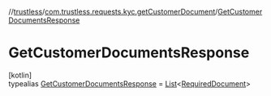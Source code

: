 //[trustless](../../../index.md)/[com.trustless.requests.kyc.getCustomerDocument](../index.md)/[GetCustomerDocumentsResponse](index.md)

# GetCustomerDocumentsResponse

[kotlin]\
typealias [GetCustomerDocumentsResponse](index.md) = [List](https://kotlinlang.org/api/latest/jvm/stdlib/kotlin.collections/-list/index.html)&lt;[RequiredDocument](../-required-document/index.md)&gt;
